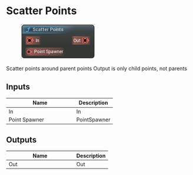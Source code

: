 # Scatter Points

<div align="left" data-full-width="false">

<figure><img src="../../../api/Point/Scatter_Points.png" alt=""><figcaption></figcaption></figure>

</div>

Scatter points around parent points Output is only child points, not parents

## Inputs

<table><thead><tr><th width="170">Name</th><th>Description</th></tr></thead><tbody><tr><td>In</td><td>In</td></tr><tr><td>Point Spawner</td><td>PointSpawner</td></tr></tbody></table>

## Outputs

<table><thead><tr><th width="170">Name</th><th>Description</th></tr></thead><tbody><tr><td>Out</td><td>Out</td></tr></tbody></table>
